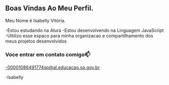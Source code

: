 ## Boas Vindas Ao Meu Perfil.

Meu Nome é Isabelly Vitória.

-Estou estudando na Alura
-Estou desenvolvendo na Linguagem JavaScript
-Ultilizo esse espaco para minha organizacao e compartilhamento dos meus projetos desenvolvidos

### Voce entrar em contato comigo📫

-00001086491774sp@al.educacao.sp.gov.br

-Isabelly
